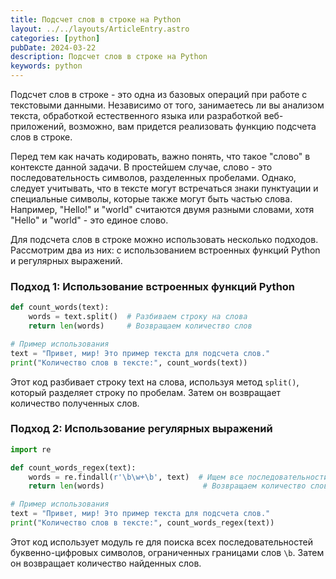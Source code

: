 ```yaml
---
title: Подсчет слов в строке на Python
layout: ../../layouts/ArticleEntry.astro
categories: [python]
pubDate: 2024-03-22
description: Подсчет слов в строке на Python
keywords: python
---
```


Подсчет слов в строке - это одна из базовых операций при работе с текстовыми данными. Независимо от того, занимаетесь ли вы анализом текста, обработкой естественного языка или разработкой веб-приложений, возможно, вам придется реализовать функцию подсчета слов в строке.

Перед тем как начать кодировать, важно понять, что такое "слово" в контексте данной задачи. В простейшем случае, слово - это последовательность символов, разделенных пробелами. Однако, следует учитывать, что в тексте могут встречаться знаки пунктуации и специальные символы, которые также могут быть частью слова. Например, "Hello!" и "world" считаются двумя разными словами, хотя "Hello" и "world" - это единое слово.

Для подсчета слов в строке можно использовать несколько подходов. Рассмотрим два из них: с использованием встроенных функций Python и регулярных выражений.

### Подход 1: Использование встроенных функций Python

```python
def count_words(text):
    words = text.split()  # Разбиваем строку на слова
    return len(words)     # Возвращаем количество слов

# Пример использования
text = "Привет, мир! Это пример текста для подсчета слов."
print("Количество слов в тексте:", count_words(text))
```

Этот код разбивает строку text на слова, используя метод `split()`, который разделяет строку по пробелам. Затем он возвращает количество полученных слов.

### Подход 2: Использование регулярных выражений

```python
import re

def count_words_regex(text):
    words = re.findall(r'\b\w+\b', text)  # Ищем все последовательности буквенно-цифровых символов
    return len(words)                      # Возвращаем количество слов

# Пример использования
text = "Привет, мир! Это пример текста для подсчета слов."
print("Количество слов в тексте:", count_words_regex(text))
```

Этот код использует модуль re для поиска всех последовательностей буквенно-цифровых символов, ограниченных границами слов `\b`. Затем он возвращает количество найденных слов.

